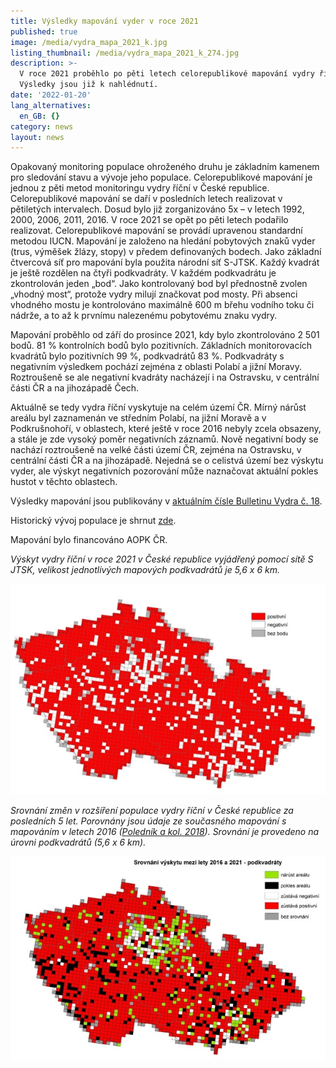 ```yaml
---
title: Výsledky mapování vyder v roce 2021
published: true
image: /media/vydra_mapa_2021_k.jpg
listing_thumbnail: /media/vydra_mapa_2021_k_274.jpg
description: >-
  V roce 2021 proběhlo po pěti letech celorepublikové mapování vydry říční.
  Výsledky jsou již k nahlédnutí.
date: '2022-01-20'
lang_alternatives:
  en_GB: {}
category: news
layout: news
---
```

Opakovaný monitoring populace ohroženého druhu je základním kamenem pro sledování stavu a vývoje jeho populace. Celorepublikové mapování je jednou z pěti metod monitoringu vydry říční v České republice. Celorepublikové mapování se daří v posledních letech realizovat v pětiletých intervalech. Dosud bylo již zorganizováno 5x – v letech 1992, 2000, 2006, 2011, 2016. V roce 2021 se opět po pěti letech podařilo realizovat. Celorepublikové mapování se provádí upravenou standardní metodou IUCN. Mapování je založeno na hledání pobytových znaků vyder (trus, výměšek žlázy, stopy) v předem definovaných bodech. Jako základní čtvercová síť pro mapování byla použita národní síť S-JTSK. Každý kvadrát je ještě rozdělen na čtyři podkvadráty. V každém podkvadrátu je zkontrolován jeden „bod“. Jako kontrolovaný bod byl přednostně zvolen „vhodný most“, protože vydry milují značkovat pod mosty. Při absenci vhodného mostu je kontrolováno maximálně 600 m břehu vodního toku či nádrže, a to až k prvnímu nalezenému pobytovému znaku vydry.

Mapování proběhlo od září do prosince 2021, kdy bylo zkontrolováno 2 501 bodů. 81 % kontrolních bodů bylo pozitivních. Základních monitorovacích kvadrátů bylo pozitivních 99 %, podkvadrátů 83 %. Podkvadráty s negativním výsledkem pochází zejména z oblasti Polabí a jižní Moravy. Roztroušeně se ale negativní kvadráty nacházejí i na Ostravsku, v centrální části ČR a na jihozápadě Čech.

Aktuálně se tedy vydra říční vyskytuje na celém území ČR. Mírný nárůst areálu byl zaznamenán ve středním Polabí, na jižní Moravě a v Podkrušnohoří, v oblastech, které ještě v roce 2016 nebyly zcela obsazeny, a stále je zde vysoký poměr negativních záznamů. Nově negativní body se nachází roztroušeně na velké části území ČR, zejména na Ostravsku, v centrální části ČR a na jihozápadě. Nejedná se o celistvá území bez výskytu vyder, ale výskyt negativních pozorování může naznačovat aktuální pokles hustot v těchto oblastech. 

Výsledky mapování jsou publikovány v [aktuálním čísle Bulletinu Vydra č. 18](/media/Polednik_etal_25_35.pdf).

Historický vývoj populace je shrnut [zde](/vydra/o-vydre/rozsireni-vydry-ricni-v-ceske-republice).

Mapování bylo financováno AOPK ČR.

_Výskyt vydry říční v roce 2021 v České republice vyjádřený pomocí sítě S JTSK, velikost jednotlivých mapových podkvadrátů je 5,6 x 6 km._

![](/media/vydra_mapa_2021_pk.jpg)

_Srovnání změn v rozšíření populace vydry říční v České republice za posledních 5 let. Porovnány jsou údaje ze současného mapování s mapováním v letech 2016 (_[_Poledník a kol. 2018_](/media/Polednik_etal_4_13.pdf)_). Srovnání je provedeno na úrovni podkvadrátů (5,6 x 6 km)._

![](/media/vydra_mapa_2016_2021_pk.jpg)
